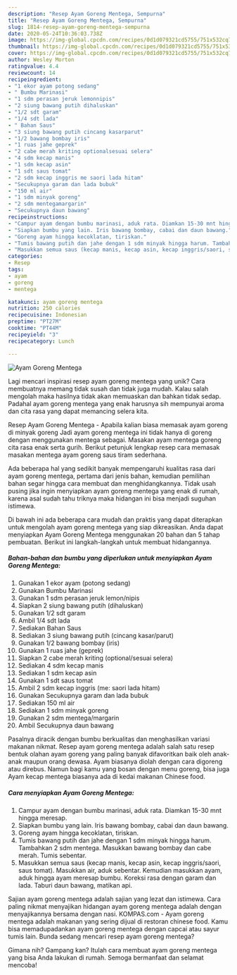 ```yaml
---
description: "Resep Ayam Goreng Mentega, Sempurna"
title: "Resep Ayam Goreng Mentega, Sempurna"
slug: 1814-resep-ayam-goreng-mentega-sempurna
date: 2020-05-24T10:36:03.738Z
image: https://img-global.cpcdn.com/recipes/0d1d079321cd5755/751x532cq70/ayam-goreng-mentega-foto-resep-utama.jpg
thumbnail: https://img-global.cpcdn.com/recipes/0d1d079321cd5755/751x532cq70/ayam-goreng-mentega-foto-resep-utama.jpg
cover: https://img-global.cpcdn.com/recipes/0d1d079321cd5755/751x532cq70/ayam-goreng-mentega-foto-resep-utama.jpg
author: Wesley Morton
ratingvalue: 4.4
reviewcount: 14
recipeingredient:
- "1 ekor ayam potong sedang"
- " Bumbu Marinasi"
- "1 sdm perasan jeruk lemonnipis"
- "2 siung bawang putih dihaluskan"
- "1/2 sdt garam"
- "1/4 sdt lada"
- " Bahan Saus"
- "3 siung bawang putih cincang kasarparut"
- "1/2 bawang bombay iris"
- "1 ruas jahe geprek"
- "2 cabe merah kriting optionalsesuai selera"
- "4 sdm kecap manis"
- "1 sdm kecap asin"
- "1 sdt saus tomat"
- "2 sdm kecap inggris me saori lada hitam"
- "Secukupnya garam dan lada bubuk"
- "150 ml air"
- "1 sdm minyak goreng"
- "2 sdm mentegamargarin"
- "Secukupnya daun bawang"
recipeinstructions:
- "Campur ayam dengan bumbu marinasi, aduk rata. Diamkan 15-30 mnt hingga meresap."
- "Siapkan bumbu yang lain. Iris bawang bombay, cabai dan daun bawang."
- "Goreng ayam hingga kecoklatan, tiriskan."
- "Tumis bawang putih dan jahe dengan 1 sdm minyak hingga harum. Tambahkan 2 sdm mentega. Masukkan bawang bombay dan cabe merah. Tumis sebentar."
- "Masukkan semua saus (kecap manis, kecap asin, kecap inggris/saori, saus tomat). Masukkan air, aduk sebentar. Kemudian masukkan ayam, aduk hingga ayam meresap bumbu. Koreksi rasa dengan garam dan lada. Taburi daun bawang, matikan api."
categories:
- Resep
tags:
- ayam
- goreng
- mentega

katakunci: ayam goreng mentega 
nutrition: 250 calories
recipecuisine: Indonesian
preptime: "PT27M"
cooktime: "PT44M"
recipeyield: "3"
recipecategory: Lunch

---
```



![Ayam Goreng Mentega](https://img-global.cpcdn.com/recipes/0d1d079321cd5755/751x532cq70/ayam-goreng-mentega-foto-resep-utama.jpg)

Lagi mencari inspirasi resep ayam goreng mentega yang unik? Cara membuatnya memang tidak susah dan tidak juga mudah. Kalau salah mengolah maka hasilnya tidak akan memuaskan dan bahkan tidak sedap. Padahal ayam goreng mentega yang enak harusnya sih mempunyai aroma dan cita rasa yang dapat memancing selera kita.

Resep Ayam Goreng Mentega - Apabila kalian biasa memasak ayam goreng di minyak goreng Jadi ayam goreng mentega ini tidak hanya di goreng dengan menggunakan mentega sebagai. Masakan ayam mentega goreng cita rasa enak serta gurih. Berikut petunjuk lengkap resep cara memasak masakan mentega ayam goreng saus tiram sederhana.

Ada beberapa hal yang sedikit banyak mempengaruhi kualitas rasa dari ayam goreng mentega, pertama dari jenis bahan, kemudian pemilihan bahan segar hingga cara membuat dan menghidangkannya. Tidak usah pusing jika ingin menyiapkan ayam goreng mentega yang enak di rumah, karena asal sudah tahu triknya maka hidangan ini bisa menjadi suguhan istimewa.


Di bawah ini ada beberapa cara mudah dan praktis yang dapat diterapkan untuk mengolah ayam goreng mentega yang siap dikreasikan. Anda dapat menyiapkan Ayam Goreng Mentega menggunakan 20 bahan dan 5 tahap pembuatan. Berikut ini langkah-langkah untuk membuat hidangannya.

<!--inarticleads1-->

##### Bahan-bahan dan bumbu yang diperlukan untuk menyiapkan Ayam Goreng Mentega:

1. Gunakan 1 ekor ayam (potong sedang)
1. Gunakan  Bumbu Marinasi
1. Gunakan 1 sdm perasan jeruk lemon/nipis
1. Siapkan 2 siung bawang putih (dihaluskan)
1. Gunakan 1/2 sdt garam
1. Ambil 1/4 sdt lada
1. Sediakan  Bahan Saus
1. Sediakan 3 siung bawang putih (cincang kasar/parut)
1. Gunakan 1/2 bawang bombay (iris)
1. Gunakan 1 ruas jahe (geprek)
1. Siapkan 2 cabe merah kriting (optional/sesuai selera)
1. Sediakan 4 sdm kecap manis
1. Sediakan 1 sdm kecap asin
1. Gunakan 1 sdt saus tomat
1. Ambil 2 sdm kecap inggris (me: saori lada hitam)
1. Gunakan Secukupnya garam dan lada bubuk
1. Sediakan 150 ml air
1. Sediakan 1 sdm minyak goreng
1. Gunakan 2 sdm mentega/margarin
1. Ambil Secukupnya daun bawang


Pasalnya diracik dengan bumbu berkualitas dan menghasilkan variasi makanan nikmat. Resep ayam goreng mentega adalah salah satu resep bentuk olahan ayam goreng yang paling banyak difavoritkan baik oleh anak-anak maupun orang dewasa. Ayam biasanya diolah dengan cara digoreng atau direbus. Namun bagi kamu yang bosan dengan menu goreng, bisa juga Ayam kecap mentega biasanya ada di kedai makanan Chinese food. 

<!--inarticleads2-->

##### Cara menyiapkan Ayam Goreng Mentega:

1. Campur ayam dengan bumbu marinasi, aduk rata. Diamkan 15-30 mnt hingga meresap.
1. Siapkan bumbu yang lain. Iris bawang bombay, cabai dan daun bawang.
1. Goreng ayam hingga kecoklatan, tiriskan.
1. Tumis bawang putih dan jahe dengan 1 sdm minyak hingga harum. Tambahkan 2 sdm mentega. Masukkan bawang bombay dan cabe merah. Tumis sebentar.
1. Masukkan semua saus (kecap manis, kecap asin, kecap inggris/saori, saus tomat). Masukkan air, aduk sebentar. Kemudian masukkan ayam, aduk hingga ayam meresap bumbu. Koreksi rasa dengan garam dan lada. Taburi daun bawang, matikan api.


Sajian ayam goreng mentega adalah sajian yang lezat dan istimewa. Cara paling nikmat menyajikan hidangan ayam goreng mentega adalah dengan menyajikannya bersama dengan nasi. KOMPAS.com - Ayam goreng mentega adalah makanan yang sering dijual di restoran chinese food. Kamu bisa memadupadankan ayam goreng mentega dengan capcai atau sayur tumis lain. Bunda sedang mencari resep ayam goreng mentega? 

Gimana nih? Gampang kan? Itulah cara membuat ayam goreng mentega yang bisa Anda lakukan di rumah. Semoga bermanfaat dan selamat mencoba!
